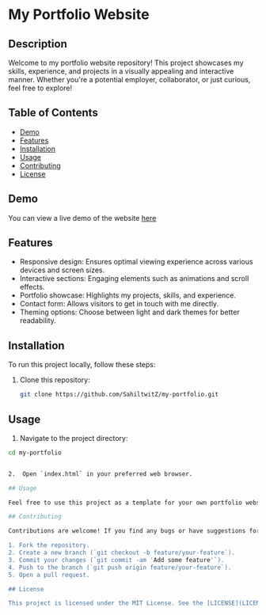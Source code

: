 # My Portfolio Website

## Description

Welcome to my portfolio website repository! This project showcases my skills, experience, and projects in a visually appealing and interactive manner. Whether you're a potential employer, collaborator, or just curious, feel free to explore!

## Table of Contents

- [Demo](#demo)
- [Features](#features)
- [Installation](#installation)
- [Usage](#usage)
- [Contributing](#contributing)
- [License](#license)

## Demo

You can view a live demo of the website [here](https://mdshahil-portfolio.netlify.app/)

## Features

- Responsive design: Ensures optimal viewing experience across various devices and screen sizes.
- Interactive sections: Engaging elements such as animations and scroll effects.
- Portfolio showcase: Highlights my projects, skills, and experience.
- Contact form: Allows visitors to get in touch with me directly.
- Theming options: Choose between light and dark themes for better readability.

## Installation

To run this project locally, follow these steps:

1. Clone this repository:

   ```bash
   git clone https://github.com/SahiltwitZ/my-portfolio.git

## Usage

1. Navigate to the project directory:

```bash
cd my-portfolio


2.  Open `index.html` in your preferred web browser.

## Usage

Feel free to use this project as a template for your own portfolio website. Customize it with your own projects, skills, and personal information to make it unique to you.

## Contributing

Contributions are welcome! If you find any bugs or have suggestions for improvements, please open an issue or submit a pull request. Here's how you can contribute:

1. Fork the repository.
2. Create a new branch (`git checkout -b feature/your-feature`).
3. Commit your changes (`git commit -am 'Add some feature'`).
4. Push to the branch (`git push origin feature/your-feature`).
5. Open a pull request.

## License

This project is licensed under the MIT License. See the [LICENSE](LICENSE) file for details.
